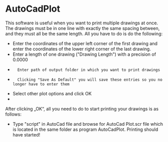 # AutoCadPlot
This software is useful when you want to print multiple drawings at once.
The drawings must be in one line with exactly the same spacing between, and they must all be the same length.
All you have to do is do the following:
-	Enter the coordinates of the upper left corner of the first drawing and enter the  coordinates of the lower right corner of the last drawing.
-	Enter a length of one drawing ("Drawing Length") with a precision of 0.0000
-       Enter path of output folder in which you want to print drawings
-       Clicking "Save As Default" you will save these entries so you no longer have to enter them
-	Select other plot options and click OK
-       
After clicking „OK“, all you need to do to start printing your drawings is as follows:
-	Type "script" in AutoCad file and browse for AutoCad Plot.scr file which is located in the same folder as program AutoCadPlot.
Printing should have started!
